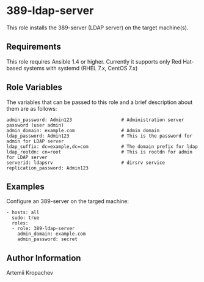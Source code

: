 389-ldap-server
===============

This role installs the 389-server (LDAP server)  on the target machine(s).

Requirements
------------

This role requires Ansible 1.4 or higher.  Currently it supports only Red Hat-based systems with systemd  (RHEL 7.x, CentOS 7.x)

Role Variables
--------------

The variables that can be passed to this role and a brief description about
them are as follows:

    admin_password: Admin123                  # Administration server password (user admin)
    admin_domain: example.com                 # Admin domain
    ldap_password: Admin123                   # This is the password for admin for LDAP server
    ldap_suffix: dc=example,dc=com            # The domain prefix for ldap
    ldap_rootdn: cn=root                      # This is rootdn for admin for LDAP server
    serverid: ldapsrv                         # dirsrv service 
    replication_password: Admin123



Examples
--------

Configure an 389-server on the targed machine:

    - hosts: all
      sudo: true
      roles:
      - role: 389-ldap-server
        admin_domain: example.com
        admin_password: secret



Author Information
------------------

Artemii Kropachev
